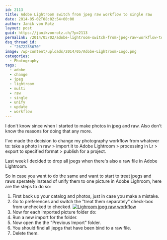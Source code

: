 ```yaml
---
id: 2113
title: Adobe Lightroom switch from jpeg raw workflow to single raw
date: 2014-05-02T08:02:54+00:00
author: Janik von Rotz
layout: post
guid: https://janikvonrotz.ch/?p=2113
permalink: /2014/05/02/adobe-lightroom-switch-from-jpeg-raw-workflow-to-single-raw/
dsq_thread_id:
  - "2672235670"
image: /wp-content/uploads/2014/05/Adobe-Lightroom-Logo.png
categories:
  - Photography
tags:
  - adobe
  - change
  - jpeg
  - lightroom
  - multi
  - raw
  - single
  - unify
  - update
  - workflow
---
```

I don't know since when I started to make photos in jpeg and raw. Also don't know the reasons for doing that any more.

I've made the decision to change my photography workflow from whatever to: take a photo in raw > import it to Adobe Lightroom > processing in Lr > export to specified format > publish for a project.

Last week I decided to drop all jpegs when there's also a raw file in Adobe Lightroom.
<!--more-->
So in case you want to do the same and want to start to treat jpegs and raws sperately instead of unify them to one picture in Adobe Lighroom, here are the steps to do so:

1. First back up your catalog and photos, just in case you make a mistake.
2. Go to preferences and switch the "treat them separately" check-box from unchecked to checked.
<a href="https://janikvonrotz.ch/wp-content/uploads/2014/05/Lighroom-jpeg-raw-workflow.png">![Lighroom jpeg raw workflow](https://janikvonrotz.ch/wp-content/uploads/2014/05/Lighroom-jpeg-raw-workflow.png)</a>
3. Now for each imported picture folder do:
  1. Run a new import for the folder.
  2. Now open the the "Previous Import" folder.
  3. You should find all jepgs that have been bind to a raw file.
  4. Delete them.